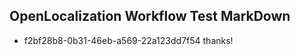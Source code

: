 ## OpenLocalization Workflow Test MarkDown
* f2bf28b8-0b31-46eb-a569-22a123dd7f54 thanks!

<!--HONumber=Sep16_HO1-->


